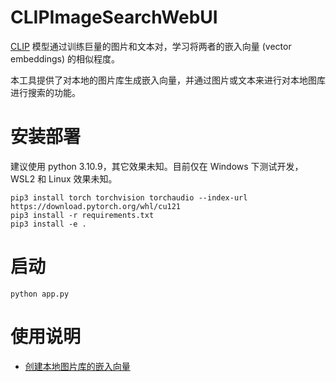 # CLIPImageSearchWebUI

[CLIP](https://github.com/mlfoundations/open_clip) 模型通过训练巨量的图片和文本对，学习将两者的嵌入向量 (vector embeddings) 的相似程度。

本工具提供了对本地的图片库生成嵌入向量，并通过图片或文本来进行对本地图库进行搜索的功能。

# 安装部署

建议使用 python 3.10.9，其它效果未知。目前仅在 Windows 下测试开发，WSL2 和 Linux 效果未知。

    pip3 install torch torchvision torchaudio --index-url https://download.pytorch.org/whl/cu121
    pip3 install -r requirements.txt
    pip3 install -e .

# 启动

    python app.py

# 使用说明

  * [创建本地图片库的嵌入向量](./doc/zh-cn/create_vectors.md)